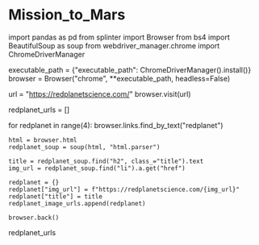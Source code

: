 # Mission_to_Mars

import pandas as pd
from splinter import Browser
from bs4 import BeautifulSoup as soup
from webdriver_manager.chrome import ChromeDriverManager

executable_path = {"executable_path": ChromeDriverManager().install()}
browser = Browser("chrome", **executable_path, headless=False)

url = "https://redplanetscience.com/"
browser.visit(url)

redplanet_urls = []

for redplanet in range(4):
    browser.links.find_by_text("redplanet")
    
    
    html = browser.html
    redplanet_soup = soup(html, "html.parser")
    
    title = redplanet_soup.find("h2", class_="title").text
    img_url = redplanet_soup.find("li").a.get("href")
    
    redplanet = {}
    redplanet["img_url"] = f"https://redplanetscience.com/{img_url}"
    redplanet["title"] = title
    redplanet_image_urls.append(redplanet)
    
    browser.back()
    
redplanet_urls
